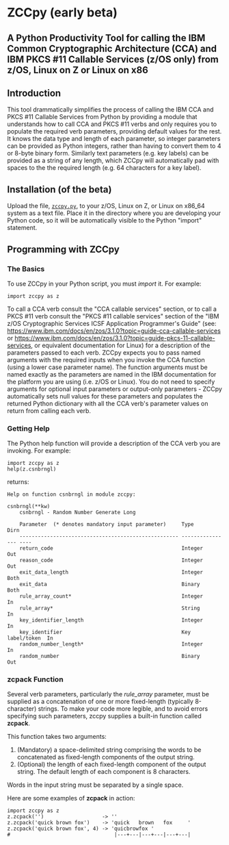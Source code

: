 # ZCCpy (early beta)
## A Python Productivity Tool for calling the IBM Common Cryptographic Architecture (CCA) and IBM PKCS #11 Callable Services (z/OS only) from z/OS, Linux on Z or Linux on x86
## Introduction
This tool drammatically simplifies the process of calling the IBM CCA and PKCS #11 Callable Services from Python by providing a module that understands how to call CCA and PKCS #11 verbs and only requires you to populate the required verb parameters, providing default values for the rest.  It knows the data type and length of each parameter, so integer parameters can be provided as Python integers, rather than having to convert them to 4 or 8-byte binary form.  Similarly text parameters (e.g. key labels) can be provided as a string of any length, which ZCCpy will automatically pad with spaces to the the required length (e.g. 64 characters for a key label).

## Installation (of the beta)
Upload the file, [`zccpy.py`](https://github.com/admattingly/ZCCpy/blob/main/zccpy.py), to your z/OS, Linux on Z, or Linux on x86_64 system as a text file.  Place it in the directory where you are developing your Python code, so it will be automatically visible to the Python "import" statement.
## Programming with ZCCpy
### The Basics
To use ZCCpy in your Python script, you must _import_ it.  For example:
```
import zccpy as z
```
To call a CCA verb consult the "CCA callable services" section, or to call a PKCS #11 verb consult the "PKCS #11 callable services" section of the "IBM z/OS Cryptographic Services ICSF Application Programmer's Guide" (see: https://www.ibm.com/docs/en/zos/3.1.0?topic=guide-cca-callable-services or https://www.ibm.com/docs/en/zos/3.1.0?topic=guide-pkcs-11-callable-services, or equivalent documentation for Linux) for a description of the parameters passed to each verb.  ZCCpy expects you to pass named arguments with the required inputs when you invoke the CCA function (using a lower case parameter name).  The function arguments must be named exactly as the parameters are named in the IBM documentation for the platform you are using (i.e. z/OS or Linux).  You do not need to specify arguments for optional input parameters or output-only parameters - ZCCpy automatically sets null values for these parameters and populates the returned Python dictionary with all the CCA verb's parameter values on return from calling each verb.
### Getting Help
The Python help function will provide a description of the CCA verb you are invoking.  For example:
```
import zccpy as z
help(z.csnbrngl)
```
returns:
```
Help on function csnbrngl in module zccpy:

csnbrngl(**kw)
    csnbrngl - Random Number Generate Long

    Parameter  (* denotes mandatory input parameter)     Type             Dirn
    ---------------------------------------------------- ---------------- ----
    return_code                                          Integer          Out
    reason_code                                          Integer          Out
    exit_data_length                                     Integer          Both
    exit_data                                            Binary           Both
    rule_array_count*                                    Integer          In
    rule_array*                                          String           In
    key_identifier_length                                Integer          In
    key_identifier                                       Key label/token  In
    random_number_length*                                Integer          In
    random_number                                        Binary           Out
```
### zcpack Function
Several verb parameters, particularly the _rule_array_ parameter, must be supplied as a concatenation of one or more fixed-length (typically 8-character) strings.  To make your code more legible, and to avoid errors specifying such parameters, zccpy supplies a built-in function called __zcpack__.

This function takes two arguments:
1. (Mandatory) a space-delimited string comprising the words to be concatenated as fixed-length components of the output string.
2. (Optional) the length of each fixed-length component of the output string. The default length of each component is 8 characters.

Words in the input string must be separated by a single space.

Here are some examples of __zcpack__ in action:
```
import zccpy as z
z.zcpack('')                   -> ''
z.zcpack('quick brown fox')    -> 'quick   brown   fox     '
z.zcpack('quick brown fox', 4) -> 'quicbrowfox '
#                                  |---+---|---+---|---+---|
```

